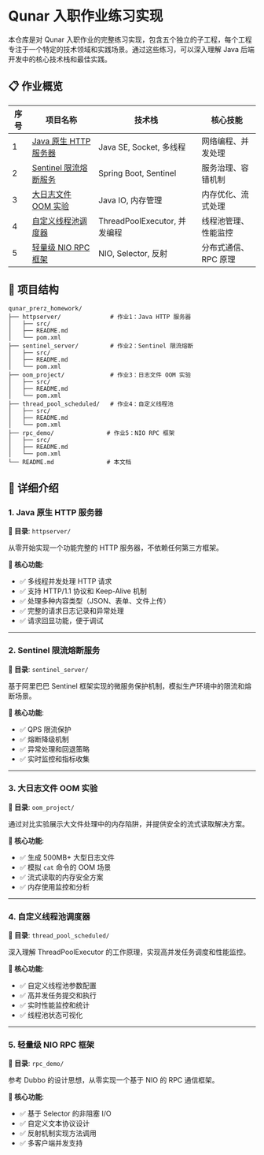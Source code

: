 # Qunar 入职作业练习实现


本仓库是对 Qunar 入职作业的完整练习实现，包含五个独立的子工程，每个工程专注于一个特定的技术领域和实践场景。通过这些练习，可以深入理解 Java 后端开发中的核心技术栈和最佳实践。

## 📋 作业概览

| 序号 | 项目名称 | 技术栈 | 核心技能 |
|------|----------|--------|----------|
| 1 | [Java 原生 HTTP 服务器](#1-java-原生-http-服务器) | Java SE, Socket, 多线程  | 网络编程、并发处理 |
| 2 | [Sentinel 限流熔断服务](#2-sentinel-限流熔断服务) | Spring Boot, Sentinel  | 服务治理、容错机制 |
| 3 | [大日志文件 OOM 实验](#3-大日志文件-oom-实验) | Java IO, 内存管理 | 内存优化、流式处理 |
| 4 | [自定义线程池调度器](#4-自定义线程池调度器) | ThreadPoolExecutor, 并发编程  | 线程池管理、性能监控 |
| 5 | [轻量级 NIO RPC 框架](#5-轻量级-nio-rpc-框架) | NIO, Selector, 反射  | 分布式通信、RPC 原理 |

## 📂 项目结构

```
qunar_prerz_homework/
├── httpserver/              # 作业1：Java HTTP 服务器
│   ├── src/
│   ├── README.md
│   └── pom.xml
├── sentinel_server/         # 作业2：Sentinel 限流熔断
│   ├── src/
│   ├── README.md
│   └── pom.xml
├── oom_project/             # 作业3：日志文件 OOM 实验
│   ├── src/
│   ├── README.md
│   └── pom.xml
├── thread_pool_scheduled/   # 作业4：自定义线程池
│   ├── src/
│   ├── README.md
│   └── pom.xml
├── rpc_demo/               # 作业5：NIO RPC 框架
│   ├── src/
│   ├── README.md
│   └── pom.xml
└── README.md               # 本文档
```



## 📝 详细介绍

### 1. Java 原生 HTTP 服务器

**📁 目录**: `httpserver/`

从零开始实现一个功能完整的 HTTP 服务器，不依赖任何第三方框架。

**🎯 核心功能**:
- ✅ 多线程并发处理 HTTP 请求
- ✅ 支持 HTTP/1.1 协议和 Keep-Alive 机制
- ✅ 处理多种内容类型（JSON、表单、文件上传）
- ✅ 完整的请求日志记录和异常处理
- ✅ 请求回显功能，便于调试
---

### 2. Sentinel 限流熔断服务

**📁 目录**: `sentinel_server/`

基于阿里巴巴 Sentinel 框架实现的微服务保护机制，模拟生产环境中的限流和熔断场景。

**🎯 核心功能**:
- ✅ QPS 限流保护
- ✅ 熔断降级机制
- ✅ 异常处理和回退策略
- ✅ 实时监控和指标收集

---

### 3. 大日志文件 OOM 实验

**📁 目录**: `oom_project/`

通过对比实验展示大文件处理中的内存陷阱，并提供安全的流式读取解决方案。

**🎯 核心功能**:
- ✅ 生成 500MB+ 大型日志文件
- ✅ 模拟 `cat` 命令的 OOM 场景
- ✅ 流式读取的内存安全方案
- ✅ 内存使用监控和分析

---
### 4. 自定义线程池调度器

**📁 目录**: `thread_pool_scheduled/`

深入理解 ThreadPoolExecutor 的工作原理，实现高并发任务调度和性能监控。

**🎯 核心功能**:
- ✅ 自定义线程池参数配置
- ✅ 高并发任务提交和执行
- ✅ 实时性能监控和统计
- ✅ 线程池状态可视化


---

### 5. 轻量级 NIO RPC 框架

**📁 目录**: `rpc_demo/`

参考 Dubbo 的设计思想，从零实现一个基于 NIO 的 RPC 通信框架。

**🎯 核心功能**:
- ✅ 基于 Selector 的非阻塞 I/O
- ✅ 自定义文本协议设计
- ✅ 反射机制实现方法调用
- ✅ 多客户端并发支持



